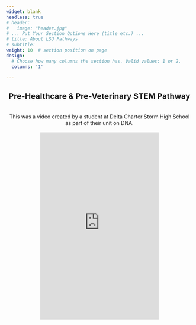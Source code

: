 ```yaml
---
widget: blank
headless: true
# header:
#   image: "header.jpg"
# ... Put Your Section Options Here (title etc.) ...
# title: About LSU Pathways
# subtitle:
weight: 10  # section position on page
design:
  # Choose how many columns the section has. Valid values: 1 or 2.
  columns: '1'
  
---
```

<center>

## **Pre-Healthcare & Pre-Veterinary STEM Pathway**

<br>
This was a video created by a student at Delta Charter Storm High School as part of their unit on DNA.
<br>
<br>
<iframe width="320" height="506" src="https://www.youtube.com/embed/jSmLvTGSbbk" title="DNA Project" frameborder="0" allow="accelerometer; autoplay; clipboard-write; encrypted-media; gyroscope; picture-in-picture" allowfullscreen></iframe> 
<br>
</center>

